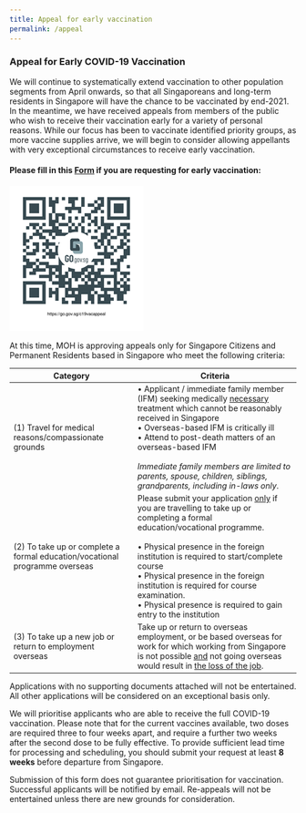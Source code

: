 ```yaml
---
title: Appeal for early vaccination
permalink: /appeal
---
```

### Appeal for Early COVID-19 Vaccination

We will continue to systematically extend vaccination to other population segments from April onwards, so that all Singaporeans and long-term residents in Singapore will have the chance to be vaccinated by end-2021. In the meantime, we have received appeals from members of the public who wish to receive their vaccination early for a variety of personal reasons. While our focus has been to vaccinate identified priority groups, as more vaccine supplies arrive, we will begin to consider allowing appellants with very exceptional circumstances to receive early vaccination.

#### Please fill in this [Form](https://go.gov.sg/c19vacappeal) if you are requesting for early vaccination:
![](/images/appeal%20link.png)

At this time, MOH is approving appeals only for Singapore Citizens and Permanent Residents based in Singapore who meet the following criteria:


| Category| Criteria | 
| -------- | -------- |
| (1)	Travel for medical reasons/compassionate grounds    |•	Applicant / immediate family member (IFM) seeking medically <u> necessary </u> treatment which cannot be reasonably received in Singapore <br>•	Overseas-based IFM is critically ill<br>•	Attend to post-death matters of an overseas-based IFM  <br><br>*Immediate family members are limited to parents, spouse, children, siblings, grandparents, including in-laws only*.
(2)	To take up or complete a formal education/vocational programme overseas    | Please submit your application <u>only</u> if you are travelling to take up or completing a formal education/vocational programme. <br> <br>	•	Physical presence in the foreign institution is required to start/complete course<br>•	Physical presence in the foreign institution is required for course examination.  <br>•	Physical presence is required to gain entry to the institution
(3)	To take up a new job or return to employment overseas    | Take up or return to overseas employment, or be based overseas for work for which working from Singapore is not possible <u> and</u> not going overseas would result in <u>the loss of the job</u>. 

 Applications with no supporting documents attached will not be entertained. All other applications will be considered on an exceptional basis only.

We will prioritise applicants who are able to receive the full COVID-19 vaccination. Please note that for the current vaccines available, two doses are required three to four weeks apart, and require a further two weeks after the second dose to be fully effective. To provide sufficient lead time for processing and scheduling, you should submit your request at least **8 weeks** before departure from Singapore.


Submission of this form does not guarantee prioritisation for vaccination. Successful applicants will be notified by email. Re-appeals will not be entertained unless there are new grounds for consideration.